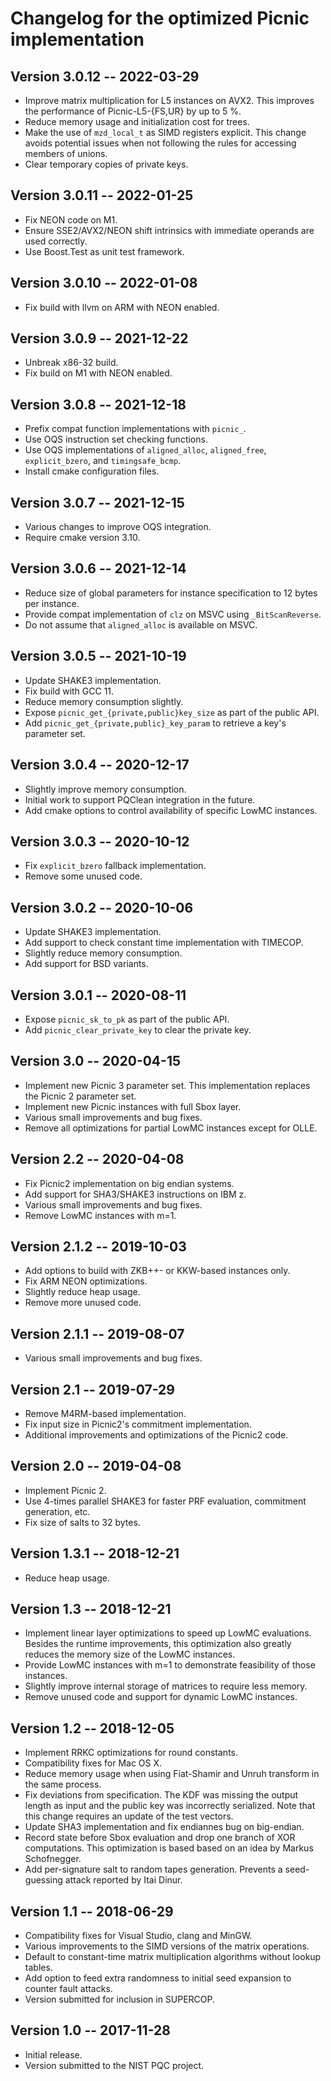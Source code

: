 # Changelog for the optimized Picnic implementation

## Version 3.0.12 -- 2022-03-29

* Improve matrix multiplication for L5 instances on AVX2. This improves the performance of Picnic-L5-{FS,UR} by up to 5 %.
* Reduce memory usage and initialization cost for trees.
* Make the use of `mzd_local_t` as SIMD registers explicit. This change avoids potential issues when not following the rules for accessing members of unions.
* Clear temporary copies of private keys.

## Version 3.0.11 -- 2022-01-25

* Fix NEON code on M1.
* Ensure SSE2/AVX2/NEON shift intrinsics with immediate operands are used correctly.
* Use Boost.Test as unit test framework.

## Version 3.0.10 -- 2022-01-08

* Fix build with llvm on ARM with NEON enabled.

## Version 3.0.9 -- 2021-12-22

* Unbreak x86-32 build.
* Fix build on M1 with NEON enabled.

## Version 3.0.8 -- 2021-12-18

* Prefix compat function implementations with `picnic_`.
* Use OQS instruction set checking functions.
* Use OQS implementations of `aligned_alloc`, `aligned_free`, `explicit_bzero`, and `timingsafe_bcmp`.
* Install cmake configuration files.

## Version 3.0.7 -- 2021-12-15

* Various changes to improve OQS integration.
* Require cmake version 3.10.

## Version 3.0.6 -- 2021-12-14

* Reduce size of global parameters for instance specification to 12 bytes per instance.
* Provide compat implementation of `clz` on MSVC using `_BitScanReverse`.
* Do not assume that `aligned_alloc` is available on MSVC.

## Version 3.0.5 -- 2021-10-19

* Update SHAKE3 implementation.
* Fix build with GCC 11.
* Reduce memory consumption slightly.
* Expose `picnic_get_{private,public}key_size` as part of the public API.
* Add `picnic_get_{private,public}_key_param` to retrieve a key's parameter set.

## Version 3.0.4 -- 2020-12-17

* Slightly improve memory consumption.
* Initial work to support PQClean integration in the future.
* Add cmake options to control availability of specific LowMC instances.

## Version 3.0.3 -- 2020-10-12

* Fix `explicit_bzero` fallback implementation.
* Remove some unused code.

## Version 3.0.2 -- 2020-10-06

* Update SHAKE3 implementation.
* Add support to check constant time implementation with TIMECOP.
* Slightly reduce memory consumption.
* Add support for BSD variants.

## Version 3.0.1 -- 2020-08-11

* Expose `picnic_sk_to_pk` as part of the public API.
* Add `picnic_clear_private_key` to clear the private key.

## Version 3.0 -- 2020-04-15

* Implement new Picnic 3 parameter set. This implementation replaces the Picnic 2 parameter set.
* Implement new Picnic instances with full Sbox layer.
* Various small improvements and bug fixes.
* Remove all optimizations for partial LowMC instances except for OLLE.

## Version 2.2 -- 2020-04-08

* Fix Picnic2 implementation on big endian systems.
* Add support for SHA3/SHAKE3 instructions on IBM z.
* Various small improvements and bug fixes.
* Remove LowMC instances with m=1.

## Version 2.1.2 -- 2019-10-03

* Add options to build with ZKB++- or KKW-based instances only.
* Fix ARM NEON optimizations.
* Slightly reduce heap usage.
* Remove more unused code.

## Version 2.1.1 -- 2019-08-07

* Various small improvements and bug fixes.

## Version 2.1 -- 2019-07-29

* Remove M4RM-based implementation.
* Fix input size in Picnic2's commitment implementation.
* Additional improvements and optimizations of the Picnic2 code.

## Version 2.0 -- 2019-04-08

* Implement Picnic 2.
* Use 4-times parallel SHAKE3 for faster PRF evaluation, commitment generation, etc.
* Fix size of salts to 32 bytes.

## Version 1.3.1 -- 2018-12-21

* Reduce heap usage.

## Version 1.3 -- 2018-12-21

* Implement linear layer optimizations to speed up LowMC evaluations. Besides the runtime improvements, this optimization also greatly reduces the memory size of the LowMC instances.
* Provide LowMC instances with m=1 to demonstrate feasibility of those instances.
* Slightly improve internal storage of matrices to require less memory.
* Remove unused code and support for dynamic LowMC instances.

## Version 1.2 -- 2018-12-05

* Implement RRKC optimizations for round constants.
* Compatibility fixes for Mac OS X.
* Reduce memory usage when using Fiat-Shamir and Unruh transform in the same process.
* Fix deviations from specification. The KDF was missing the output length as input and the public key was incorrectly serialized. Note that this change requires an update of the test vectors.
* Update SHA3 implementation and fix endiannes bug on big-endian.
* Record state before Sbox evaluation and drop one branch of XOR computations. This optimization is based based on an idea by Markus Schofnegger.
* Add per-signature salt to random tapes generation. Prevents a seed-guessing attack reported by Itai Dinur.

## Version 1.1 -- 2018-06-29

* Compatibility fixes for Visual Studio, clang and MinGW.
* Various improvements to the SIMD versions of the matrix operations.
* Default to constant-time matrix multiplication algorithms without lookup tables.
* Add option to feed extra randomness to initial seed expansion to counter fault attacks.
* Version submitted for inclusion in SUPERCOP.

## Version 1.0 -- 2017-11-28

* Initial release.
* Version submitted to the NIST PQC project.
